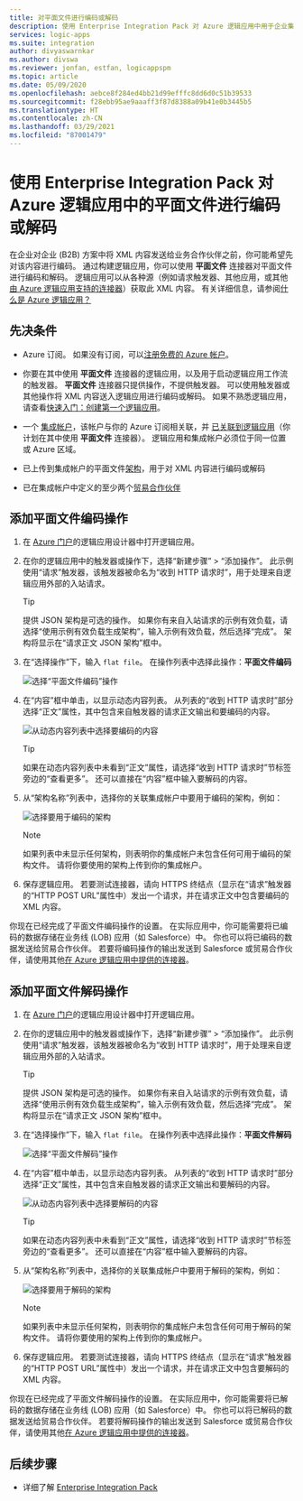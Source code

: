 ```yaml
---
title: 对平面文件进行编码或解码
description: 使用 Enterprise Integration Pack 对 Azure 逻辑应用中用于企业集成的平面文件进行编码或解码
services: logic-apps
ms.suite: integration
author: divyaswarnkar
ms.author: divswa
ms.reviewer: jonfan, estfan, logicappspm
ms.topic: article
ms.date: 05/09/2020
ms.openlocfilehash: aebce8f284ed4bb21d99efffc8dd6d0c51b39533
ms.sourcegitcommit: f28ebb95ae9aaaff3f87d8388a09b41e0b3445b5
ms.translationtype: HT
ms.contentlocale: zh-CN
ms.lasthandoff: 03/29/2021
ms.locfileid: "87001479"
---
```

# <a name="encode-and-decode-flat-files-in-azure-logic-apps-by-using-the-enterprise-integration-pack"></a>使用 Enterprise Integration Pack 对 Azure 逻辑应用中的平面文件进行编码或解码

在企业对企业 (B2B) 方案中将 XML 内容发送给业务合作伙伴之前，你可能希望先对该内容进行编码。 通过构建逻辑应用，你可以使用 **平面文件** 连接器对平面文件进行编码和解码。 逻辑应用可以从各种源（例如请求触发器、其他应用，或其他[由 Azure 逻辑应用支持的连接器](../connectors/apis-list.md)）获取此 XML 内容。 有关详细信息，请参阅[什么是 Azure 逻辑应用？](logic-apps-overview.md)

## <a name="prerequisites"></a>先决条件

* Azure 订阅。 如果没有订阅，可以[注册免费的 Azure 帐户](https://azure.microsoft.com/free/)。

* 你要在其中使用 **平面文件** 连接器的逻辑应用，以及用于启动逻辑应用工作流的触发器。 **平面文件** 连接器只提供操作，不提供触发器。 可以使用触发器或其他操作将 XML 内容送入逻辑应用进行编码或解码。 如果不熟悉逻辑应用，请查看[快速入门：创建第一个逻辑应用](../logic-apps/quickstart-create-first-logic-app-workflow.md)。

* 一个 [集成帐户](../logic-apps/logic-apps-enterprise-integration-create-integration-account.md)，该帐户与你的 Azure 订阅相关联，并 [已关联到逻辑应用](./logic-apps-enterprise-integration-create-integration-account.md#link-account)（你计划在其中使用 **平面文件** 连接器）。 逻辑应用和集成帐户必须位于同一位置或 Azure 区域。

* 已上传到集成帐户的平面文件[架构](logic-apps-enterprise-integration-schemas.md)，用于对 XML 内容进行编码或解码

* 已在集成帐户中定义的至少两个[贸易合作伙伴](logic-apps-enterprise-integration-partners.md)

## <a name="add-flat-file-encode-action"></a>添加平面文件编码操作

1. 在 [Azure 门户](https://portal.azure.com)的逻辑应用设计器中打开逻辑应用。

1. 在你的逻辑应用中的触发器或操作下，选择“新建步骤” > “添加操作”。  此示例使用“请求”触发器，该触发器被命名为“收到 HTTP 请求时”，用于处理来自逻辑应用外部的入站请求。

   > [!TIP]
   > 提供 JSON 架构是可选的操作。 如果你有来自入站请求的示例有效负载，请选择“使用示例有效负载生成架构”，输入示例有效负载，然后选择“完成”。 架构将显示在“请求正文 JSON 架构”框中。

1. 在“选择操作”下，输入 `flat file`。 在操作列表中选择此操作：**平面文件编码**

   ![选择“平面文件编码”操作](./media/logic-apps-enterprise-integration-flatfile/select-flat-file-encoding.png)

1. 在“内容”框中单击，以显示动态内容列表。 从列表的“收到 HTTP 请求时”部分选择“正文”属性，其中包含来自触发器的请求正文输出和要编码的内容。

   ![从动态内容列表中选择要编码的内容](./media/logic-apps-enterprise-integration-flatfile/select-content-to-encode.png)

   > [!TIP]
   > 如果在动态内容列表中未看到“正文”属性，请选择“收到 HTTP 请求时”节标签旁边的“查看更多”。 
   > 还可以直接在“内容”框中输入要解码的内容。

1. 从“架构名称”列表中，选择你的关联集成帐户中要用于编码的架构，例如：

   ![选择要用于编码的架构](./media/logic-apps-enterprise-integration-flatfile/select-schema-for-encoding.png)

   > [!NOTE]
   > 如果列表中未显示任何架构，则表明你的集成帐户未包含任何可用于编码的架构文件。 请将你要使用的架构上传到你的集成帐户。

1. 保存逻辑应用。 若要测试连接器，请向 HTTPS 终结点（显示在“请求”触发器的“HTTP POST URL”属性中）发出一个请求，并在请求正文中包含要编码的 XML 内容。

你现在已经完成了平面文件编码操作的设置。 在实际应用中，你可能需要将已编码的数据存储在业务线 (LOB) 应用（如 Salesforce）中。 你也可以将已编码的数据发送给贸易合作伙伴。 若要将编码操作的输出发送到 Salesforce 或贸易合作伙伴，请使用其他[在 Azure 逻辑应用中提供的连接器](../connectors/apis-list.md)。

## <a name="add-flat-file-decode-action"></a>添加平面文件解码操作

1. 在 [Azure 门户](https://portal.azure.com)的逻辑应用设计器中打开逻辑应用。

1. 在你的逻辑应用中的触发器或操作下，选择“新建步骤” > “添加操作”。  此示例使用“请求”触发器，该触发器被命名为“收到 HTTP 请求时”，用于处理来自逻辑应用外部的入站请求。

   > [!TIP]
   > 提供 JSON 架构是可选的操作。 如果你有来自入站请求的示例有效负载，请选择“使用示例有效负载生成架构”，输入示例有效负载，然后选择“完成”。 架构将显示在“请求正文 JSON 架构”框中。

1. 在“选择操作”下，输入 `flat file`。 在操作列表中选择此操作：**平面文件解码**

   ![选择“平面文件解码”操作](./media/logic-apps-enterprise-integration-flatfile/select-flat-file-decoding.png)

1. 在“内容”框中单击，以显示动态内容列表。 从列表的“收到 HTTP 请求时”部分选择“正文”属性，其中包含来自触发器的请求正文输出和要解码的内容。

   ![从动态内容列表中选择要解码的内容](./media/logic-apps-enterprise-integration-flatfile/select-content-to-decode.png)

   > [!TIP]
   > 如果在动态内容列表中未看到“正文”属性，请选择“收到 HTTP 请求时”节标签旁边的“查看更多”。  还可以直接在“内容”框中输入要解码的内容。

1. 从“架构名称”列表中，选择你的关联集成帐户中要用于解码的架构，例如：

   ![选择要用于解码的架构](./media/logic-apps-enterprise-integration-flatfile/select-schema-for-decoding.png)

   > [!NOTE]
   > 如果列表中未显示任何架构，则表明你的集成帐户未包含任何可用于解码的架构文件。 请将你要使用的架构上传到你的集成帐户。

1. 保存逻辑应用。 若要测试连接器，请向 HTTPS 终结点（显示在“请求”触发器的“HTTP POST URL”属性中）发出一个请求，并在请求正文中包含要解码的 XML 内容。

你现在已经完成了平面文件解码操作的设置。 在实际应用中，你可能需要将已解码的数据存储在业务线 (LOB) 应用（如 Salesforce）中。 你也可以将已解码的数据发送给贸易合作伙伴。 若要将解码操作的输出发送到 Salesforce 或贸易合作伙伴，请使用其他[在 Azure 逻辑应用中提供的连接器](../connectors/apis-list.md)。

## <a name="next-steps"></a>后续步骤

* 详细了解 [Enterprise Integration Pack](logic-apps-enterprise-integration-overview.md)
